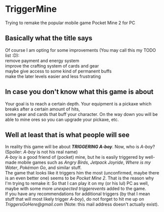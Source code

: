 # TriggerMine
Trying to remake the popular mobile game Pocket Mine 2 for PC

## Basically what the title says
Of course I am opting for some improvements (You may call this my TODO list :D):  
remove payment and energy system  
improve the crafting system of cards and gear  
maybe give access to some kind of permanent buffs  
make the later levels easier and less frustrating  

## In case you don't know what this game is about
Your goal is to reach a certain depth. Your equipment is a pickaxe which breaks after a certain amount of hits,  
some gear and cards that buff your character. On the way down you will be able to mine ores so you can upgrade your pickaxe, etc. 

## Well at least that is what people will see 
In reality this game will be about ___TRIGGERING A-boy___. Now, who is _A-boy_? (Spoiler: _A-boy_ is not his real name)  
_A-boy_ is a good friend of (pocket) mine, but he is easily triggered by well-made mobile games such as _Angry Birds_, _Jetpack Joyride_, _Where is my Water_, _Pokémon Go_, and similar stuff.  
The game that looks like it triggers him the most (unconfirmed, maybe there is an even better one) seems to be _Pocket Mine 2_. That is the reason why I'm trying to remake it: So that I can play it on my (or his lul) PC as well, maybe with some more _unexpected triggerevents_ added to the game.  
If you have any recommendations for additional triggers (by that I mean stuff that will most likely trigger _A-boy_), do not forget to hit me up on _TriggersGoHere@gmail.com_ (Note: this mail address doesn't actually exist).
